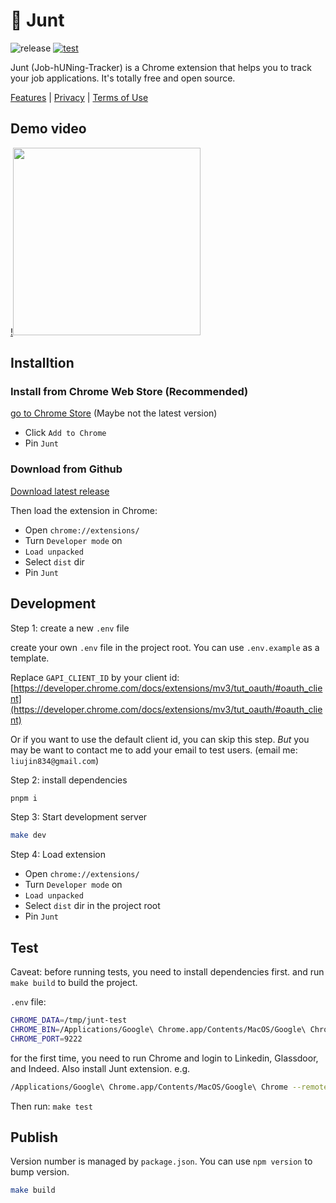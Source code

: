 # 🚀 Junt

![release](https://github.com/jianxuan-li/junt/actions/workflows/release.yml/badge.svg)
[![test](https://github.com/Jianxuan-Li/junt/actions/workflows/playwright.yml/badge.svg)](https://github.com/Jianxuan-Li/junt/actions)

Junt (Job-hUNing-Tracker) is a Chrome extension that helps you to track your job applications. It's totally free and open source.

[Features](docs/features.md) | [Privacy](docs/privacy.md) | [Terms of Use](docs/terms.md)

## Demo video

[!<img src="https://img.youtube.com/vi/HG1Om96V4xc/hqdefault.jpg" width="300" />](https://youtu.be/HG1Om96V4xc)

## Installtion

### Install from Chrome Web Store (Recommended)

[go to Chrome Store](https://chrome.google.com/webstore/detail/junt/ofgimnfoihdgacaommcakoeldinmjdma) (Maybe not the latest version)

- Click `Add to Chrome`
- Pin `Junt`

### Download from Github

[Download latest release](https://github.com/Jianxuan-Li/junt/releases)

Then load the extension in Chrome:

- Open `chrome://extensions/`
- Turn `Developer mode` on
- `Load unpacked`
- Select `dist` dir
- Pin `Junt`

## Development

Step 1: create a new `.env` file

create your own `.env` file in the project root. You can use `.env.example` as a template.

Replace `GAPI_CLIENT_ID` by your client id: [https://developer.chrome.com/docs/extensions/mv3/tut_oauth/#oauth_client](https://developer.chrome.com/docs/extensions/mv3/tut_oauth/#oauth_client)

Or if you want to use the default client id, you can skip this step. _But_ you may be want to contact me to add your email to test users. (email me: `liujin834@gmail.com`)

Step 2: install dependencies

```bash
pnpm i
```

Step 3: Start development server

```bash
make dev
```

Step 4: Load extension

- Open `chrome://extensions/`
- Turn `Developer mode` on
- `Load unpacked`
- Select `dist` dir in the project root
- Pin `Junt`

## Test

Caveat: before running tests, you need to install dependencies first. and run `make build` to build the project.

`.env` file:

```bash
CHROME_DATA=/tmp/junt-test
CHROME_BIN=/Applications/Google\ Chrome.app/Contents/MacOS/Google\ Chrome
CHROME_PORT=9222
```

for the first time, you need to run Chrome and login to Linkedin, Glassdoor, and Indeed. Also install Junt extension. e.g.

```bash
/Applications/Google\ Chrome.app/Contents/MacOS/Google\ Chrome --remote-debugging-port=9222 --user-data-dir=$(pwd)/tmp/junt-test --load-extension=Your_Project_Path/dist
```

Then run: `make test`

## Publish

Version number is managed by `package.json`. You can use `npm version` to bump version.

```bash
make build
```
